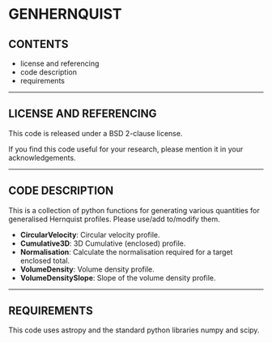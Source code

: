 GENHERNQUIST
============

CONTENTS
--------

* license and referencing
* code description
* requirements


-------------------------------------------------------------------------------


LICENSE AND REFERENCING
-----------------------

This code is released under a BSD 2-clause license.

If you find this code useful for your research, please mention it in your acknowledgements.


-------------------------------------------------------------------------------


CODE DESCRIPTION
----------------

This is a collection of python functions for generating various quantities for generalised Hernquist profiles. Please use/add to/modify them.

* **CircularVelocity**: Circular velocity profile.
* **Cumulative3D**: 3D Cumulative (enclosed) profile.
* **Normalisation**: Calculate the normalisation required for a target enclosed total.
* **VolumeDensity**: Volume density profile.
* **VolumeDensitySlope**: Slope of the volume density profile.


-------------------------------------------------------------------------------


REQUIREMENTS
----------------------------------------

This code uses astropy and the standard python libraries numpy and scipy.
